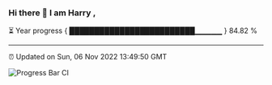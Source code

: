 ### Hi there 👋 I am Harry , 

⏳ Year progress { █████████████████████████▁▁▁▁▁ } 84.82 %

---

⏰ Updated on Sun, 06 Nov 2022 13:49:50 GMT

![Progress Bar CI](https://github.com/duykhang68/duykhang68/workflows/Progress%20Bar%20CI/badge.svg)
